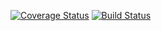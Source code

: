 [![Coverage Status](https://coveralls.io/repos/github/melireddy/Etch-a-Sketch/badge.svg?branch=master)](https://coveralls.io/github/melireddy/Etch-a-Sketch?branch=master)
[![Build Status](https://www.travis-ci.com/melireddy/Etch-a-Sketch.svg?branch=master)](https://www.travis-ci.com/melireddy/Etch-a-Sketch)
